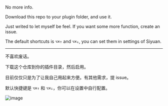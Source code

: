 No more info.

Download this repo to your plugin folder, and use it.

Just writed to let myself be feel. If you want some more function, create an issue.

The default shortcuts is `⌥⌘↑` and `⌥⌘↓`, you can set them in settings of Siyuan.

---

不喜欢废话。

下载这个仓库到你的插件目录，然后启用。

目前仅仅只是为了让我自己用起来方便。有其他需求，提 issue。

默认快捷键是 `⌥⌘↑` 和 `⌥⌘↓`，你可以在设置中自行配置。


![image](https://github.com/Wetoria/siyuan-plugin-DailyNotesWalker/assets/16909518/20e2e9c7-8a60-4694-aed3-f29c50858218)
